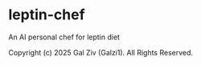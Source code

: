 # leptin-chef
An AI personal chef for leptin diet

Copyright (c) 2025 Gal Ziv (Galzi1). All Rights Reserved.
